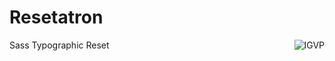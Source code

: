 # Resetatron

<a href="https://github.com/charlespeters/VVWIP" align="right">
  <img src="https://unpkg.com/vvwip/IGVP.svg" align="right" alt="IGVP" />
</a>

Sass Typographic Reset
